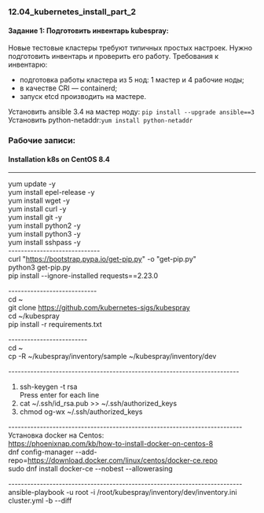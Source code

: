### 12.04_kubernetes_install_part_2 </br>
#### Задание 1: Подготовить инвентарь kubespray: </br>
Новые тестовые кластеры требуют типичных простых настроек. Нужно подготовить инвентарь и проверить его работу. Требования к инвентарю:</br>
- подготовка работы кластера из 5 нод: 1 мастер и 4 рабочие ноды; </br>
- в качестве CRI — containerd; </br>
- запуск etcd производить на мастере.</br>

Установить ansible 3.4 на мастер ноду: `pip install --upgrade ansible==3` </br>
Установить python-netaddr:`yum install python-netaddr` </br>

### Рабочие записи: </br>

#### Installation k8s on CentOS 8.4
------------------------------
yum update -y </br>
yum install epel-release -y </br>
yum install wget -y </br>
yum install curl -y </br>
yum install git -y </br>
yum install python2 -y </br>
yum install python3 -y </br>
yum install sshpass -y </br>
----------------------------- </br>
curl "https://bootstrap.pypa.io/get-pip.py" -o "get-pip.py" </br>
python3 get-pip.py </br>
pip install --ignore-installed requests==2.23.0 </br>

---------------------------- </br>
cd ~ </br>
git clone https://github.com/kubernetes-sigs/kubespray </br>
cd ~/kubespray </br>
pip install -r requirements.txt </br>

------------------------- </br>
cd ~ </br>
cp -R ~/kubespray/inventory/sample ~/kubespray/inventory/dev </br>

-------------------------------------------------------------------------</br>
1. ssh-keygen -t rsa </br>
Press enter for each line  </br>
2. cat ~/.ssh/id_rsa.pub >> ~/.ssh/authorized_keys </br>
3. chmod og-wx ~/.ssh/authorized_keys  </br>

--------------------------------------------------------------------------</br>
Установка docker на Centos:  </br>
https://phoenixnap.com/kb/how-to-install-docker-on-centos-8  </br>
dnf config-manager --add-repo=https://download.docker.com/linux/centos/docker-ce.repo  </br>
sudo dnf install docker-ce --nobest --allowerasing  </br>

-------------------------------------------------------------------------- </br>
ansible-playbook -u root -i /root/kubespray/inventory/dev/inventory.ini cluster.yml -b --diff </br>

